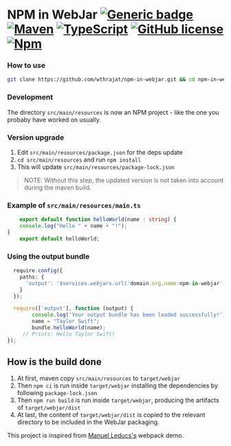 # NPM in WebJar [![Generic badge](https://img.shields.io/badge/NPM%20in-WebJar-pink.svg)](https://shields.io/) [![Maven](https://badgen.net/badge/icon/maven?icon=maven&label)](https://https://maven.apache.org/) [![TypeScript](https://img.shields.io/badge/--3178C6?logo=typescript&logoColor=ffffff)](https://www.typescriptlang.org/) [![GitHub license](https://img.shields.io/github/license/Naereen/StrapDown.js.svg)](https://github.com/Naereen/StrapDown.js/blob/master/LICENSE) [![Npm](https://badgen.net/badge/icon/npm?icon=npm&label)](https://https://npmjs.com/)

### How to use
```sh
git clone https://github.com/wthrajat/npm-in-webjar.git && cd npm-in-webjar && mvn clean install
```


### Development

The directory `src/main/resources` is now an NPM project - like the one you probaby have worked on usually.

### Version upgrade

1. Edit `src/main/resources/package.json` for the deps update
2. `cd src/main/resources` and run `npm install`
3. This will update `src/main/resources/package-lock.json`
> NOTE: Without this step, the updated version is not taken into account during the maven build.

### Example of `src/main/resources/main.ts`

```typescript
    export default function helloWorld(name : string) {
    console.log("Hello " + name + "!");
}
    export default helloWorld;
```

### Using the output bundle

```typescript
  require.config({
    paths: {
      'output': '$services.webjars.url('domain.org.name:npm-in-webjar', 'output.js')'
    }
  });

  require(['output'], function (output) {
        console.log('Your output bundle has been loaded successfully!');
        name = "Taylor Swift";
        bundle.helloWorld(name);
     // Prints: Hello Taylor Swift!
});
```

## How is the build done

1. At first, maven copy `src/main/resources` to `target/webjar`
2. Then `npm ci` is run inside `target/webjar` installing the dependencies by following `package-lock.json`
3. Then `npm run build` is run inside `target/webjar`, producing the artifacts of `target/webjar/dist`
4. At last, the content of `target/webjar/dist` is copied to the relevant directory to be included in the WebJar packaging.

This project is inspired from [Manuel Leducs's](https://github.com/manuelleduc) webpack demo.